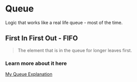 # Queue

Logic that works like a real life queue - most of the time.

## First In First Out - FIFO

> The element that is in the queue for longer leaves first.

### Learn more about it here

[My Queue Explanation](https://axelvaz.notion.site/Queue-3aef04df88ba4347b624b1c27c78a18d?pvs=4)
